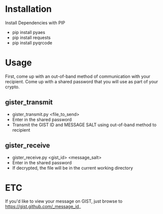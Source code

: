 # Installation
Install Dependencies with PIP
* pip install pyaes
* pip install requests
* pip install pyqrcode

# Usage
First, come up with an out-of-band method of communication with your recipient.
Come up with a shared password that you will use as part of your crypto.

## gister_transmit
* gister_transmit.py \<file_to_send\>
* Enter in the shared password
* Transmit the GIST ID and MESSAGE SALT using out-of-band method to recipient

## gister_receive
* gister_receive.py \<gist_id\> \<message_salt\>
* Enter in the shared password
* If decrypted, the file will be in the current working directory

# ETC
If you'd like to view your message on GIST, just browse to https://gist.github.com/_message_id_
